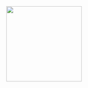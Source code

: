 <img align='right' src='https://viralviralvideos.com/wp-content/uploads/2014/06/GIF-Hacker.gif' width='200'>
